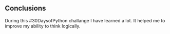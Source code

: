 ## Conclusions

During this #30DaysofPython challange I  have learned a lot. It helped me to improve my ability to think logically. 